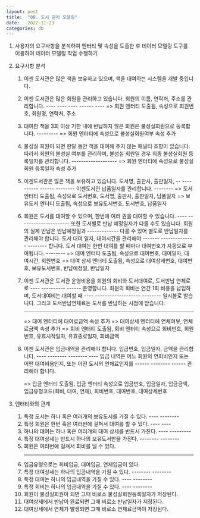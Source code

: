 ```yaml
---
layout: post
title:  "08. 도서 관리 모델링"
date:   2022-11-23
categories: db
---
```

1. 사용자의 요구사항을 분석하여 
   엔터티 및 속성을 도출한 후
   데이터 모델링 도구를 이용하여
   데이터 모델링 작업 수행하기

2. 요구사항 분석


   1) 이젠 도서관은 많은 책을 보유하고 있으며,  책을 대여하는 시스템을 개발 중입니다.
   2) 이젠 도서관은 많은 회원을 관리하고 있습니다. 회원의 이름, 연락처, 주소를 관리합니다.
                         ----                      ----   ----  ------  ----
        => 회원 엔터티 도출됨, 속성으로 회원번호, 회원명, 연락처, 주소

   3) 대여한 책을 3회 이상 기한 내에 반납하지 않은 회원은 불성실회원으로 등록합니다.
                                                            ---------
        => 회원 엔터티에 속성으로 불성실회원여부 속성 추가
   
   4) 불성실 회원이 되면 한달 동안 책을 대여해 주지 않는 페널티 조항이 있습니다.
      따라서 회원의 불성실 여부를 관리하며, 불성실 회원일 경우 최종 불성실회원 등록일자를 관리합니다. 
                                                                    -------------------
        => 회원 엔터티에 속성으로 불성실회원 등록일자 속성 추가

   5) 이젠도서관은 많은 책을 보유하고 있습니다. 도서명, 출판사, 출판일자, 
                        --   ----               ------  ------  --------
       이젠도서관 납품일자를 관리합니다.
                 --------
        => 도서 엔터티 도출됨, 속성으로 도서번호, 도서명, 출판사, 출판일자, 납품일자
        => 보유도서 엔터티 도출됨, 속성으로 보유도서번호, 도서번호, 납품일자 

   6) 회원은 도서를 대여할 수 있으며, 한번에 여러 권을 대여할 수 있습니다.
                     ----              ---------------------
       또한 도서별로 반납 예정일자가 다를 수도 있습니다. 회원의 실제 반납은 반납예정일과
                     -------------
       다를 수 있어 별도로 반납일자를 관리해야 합니다. 도서 대여 일자, 대여시간을 관리해야 
                           -------                     --------------  --------
       합니다. 도서 대여는 한번 대여를 할 때마다 대여번호가 자동으로 부여됩니다.
                                                 --------
        => 대여 엔터티 도출됨, 속성으로 대여번호, 대여일자, 대여시간, 회원번호
        => 대여 상세 엔터티 도출됨, 속성으로 대여상세번호, 대여번호, 보유도서번호, 반납예정일, 반납일자
    
    7) 이젠 도서관은 도서관 운영비용을 회원의 회비와 도서대여료, 도서반납 연체료로 
                                              ----   ----------           ------
       운영합니다. 회원의 회비는 연간 1회 비용을 납입하며, 도서대여비는 대여할 때
                          ----    -------------------                   --------
       일시불로 받습니다. 그리고 도서반납연체료는 도서를 반납하는 시점에 받습니다.
       -----                     --------------
        => 대여 엔터티에 대여료금액 속성 추가
        => 대여상세 엔터티에 연체여부, 연체료금액 속성 추가
        => 회비 엔터티 도출됨,
           회비 엔터티 속성으로 회비번호, 회원번호, 유효시작일자, 유효종료일자, 회비금액
    
    8) 이젠 도서관은 입금내역을 관리해야 합니다. 입급번호, 입금일자, 금액을 관리합니다.
                     ----                        --------  --------  ----
       입금 내역은 어느 회원의 연회비인지 또는 어떤 대여비용인지, 또는 어떤 도서의 연체료인지를
                               ------               --------                       ------
       관리해야 합니다.

        => 입금 엔터티 도출됨, 
           입금 엔터티 속성으로 입금번호, 입금일자, 입금금액, 입급유형코드(회비, 대여, 연체),
           회비번호, 대여번호, 대여상세번호


3. 엔터티와의 관계 


   1) 특정 도서는 하나 혹은 여러개의 보유도서를 가질 수 있다.
           ----                      --------
   2) 특정 회원은 한번 혹은 여러번에 걸쳐서 대여를 할 수 있다.
           ----                             ----
   3) 하나의 대여는 하나 혹은 여러개의 대여 상세를 반드시 가진다.
             ----                      ---------
   4) 특정 대여상세는 반드시 하나의 보유도서만을 가진다.
           --------                 --------
   5) 회원은 여러번에 걸쳐서 회비를 낼 수 있다.
      ----                   ----
   6) 입금유형으로는 회비입금, 대여입금, 연체입금이 있다.
   7) 특정 대여상세는 하나의 입금내역을 가질 수 있다.
           --------          --------
   8) 특정 대여는 하나의 입금내역을 가질 수 있다. 
           ----          --------
   9) 특정 회비는 하나의 입금내역을 가질 수 있다.
           ----          --------   
   10) 회원이 불성실회원이 되면 그때 비로소 불성실회원등록일자가 저장된다.
   11) 대여상세에서 반납이 완료되면 그때 비로소 반납일자가 저장된다.
   12) 대여상세에서 연체가 발생되면 그때 비로소 연체료금액이 저장된다.
   